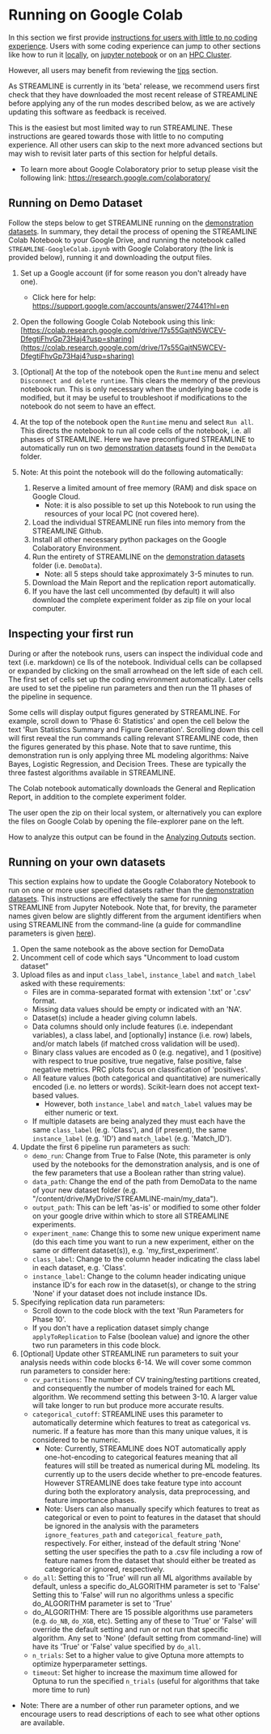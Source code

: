 # Running on Google Colab

In this section we first provide [instructions for users with little to no coding experience](#setting-up-your-first-run). 
Users with some coding experience can jump to other sections 
like how to run it [locally](local.md), on [jupyter notebook](jupyter.md) or on
an [HPC Cluster](cluster.md). 

However, all users may benefit from reviewing the [tips](tips.md) section.

As STREAMLINE is currently in its 'beta' release, we recommend users first check that they have downloaded the 
most recent release of STREAMLINE before applying any of the run modes described below, 
as we are actively updating this software as feedback is received.

This is the easiest but most limited way to run STREAMLINE. These instructions are geared towards those with little 
to no computing experience. All other users can skip to the next more advanced sections 
but may wish to revisit later parts of this section for helpful details.

* To learn more about Google Colaboratory prior to setup please visit the following link: 
https://research.google.com/colaboratory/

## Running on Demo Dataset
Follow the steps below to get STREAMLINE running on the [demonstration datasets](sample.md#demonstration-data). 
In summary, they detail the process of opening the STREAMLINE Colab Notebook to your Google Drive, 
and running the notebook called `STREAMLINE-GoogleColab.ipynb` with Google Colaboratory (the link is provided below), running it 
and downloading the output files.

1. Set up a Google account (if for some reason you don't already have one).
    * Click here for help: https://support.google.com/accounts/answer/27441?hl=en

2. Open the following Google Colab Notebook using this link: 
[https://colab.research.google.com/drive/17s55GajtN5WCEV-DfegtiFhvGp73Haj4?usp=sharing](https://colab.research.google.com/drive/17s55GajtN5WCEV-DfegtiFhvGp73Haj4?usp=sharing)

3. [Optional] At the top of the notebook open the `Runtime` menu and select `Disconnect and delete runtime`. This clears the memory of the previous notebook run. This is only necessary when the underlying base code is modified, but it may be useful to troubleshoot if modifications to the notebook do not seem to have an effect.

4. At the top of the notebook open the `Runtime` menu and select `Run all`.  This directs the notebook to run all code cells of the notebook, i.e. all phases of STREAMLINE.  Here we have preconfigured STREAMLINE to automatically run on two [demonstration datasets](sample.md#demonstration-data) found in the `DemoData` folder.

5. Note: At this point the notebook will do the following automatically:
   1. Reserve a limited amount of free memory (RAM) and disk space on Google Cloud.
       * Note: it is also possible to set up this Notebook to run using the resources of your local PC (not covered here).
   2. Load the individual STREAMLINE run files into memory from the STREAMLINE Github.
   3. Install all other necessary python packages on the Google Colaboratory Environment.
   4. Run the entirety of STREAMLINE on the [demonstration datasets](sample.md#demonstration-data) folder (i.e. `DemoData`).
       * Note: all 5 steps should take approximately 3-5 minutes to run.
   5. Download the Main Report and the replication report automatically.
   6. If you have the last cell uncommented (by default) it will also download the complete experiment folder as zip file on your local computer.

## Inspecting your first run
During or after the notebook runs, users can inspect the individual code and text (i.e. markdown) ce
lls of the notebook. Individual cells can be collapsed or expanded by clicking on the small arrowhead 
on the left side of each cell. The first set of cells set up the coding environment automatically. 
Later cells are used to set the pipeline run parameters and then run the 11 phases of the pipeline in sequence. 

Some cells will display output figures generated by STREAMLINE. 
For example, scroll down to 'Phase 6: Statistics' and open the cell below the text 'Run Statistics 
Summary and Figure Generation'. Scrolling down this cell will first reveal the run commands calling 
relevant STREAMLINE code, then the figures generated by this phase. Note that to save runtime, 
this demonstration run is only applying three ML modeling algorithms: Naive Bayes, Logistic Regression, 
and Decision Trees.  These are typically the three fastest algorithms available in STREAMLINE.

The Colab notebook automatically downloads the General and Replication Report, 
in addition to the complete experiment folder.

The user open the zip on their local system, or alternatively you can explore the files on Google Colab 
by opening the file-explorer pane on the left.

How to analyze this output can be found in the [Analyzing Outputs](analysis.md) section.

## Running on your own datasets
This section explains how to update the Google Colaboratory Notebook to run on one or more user specified 
datasets rather than the [demonstration datasets](sample.md#demonstration-data). This instructions are 
effectively the same for running STREAMLINE from Jupyter Notebook. Note that, for brevity, 
the parameter names given below are slightly different from the argument identifiers when using STREAMLINE 
from the command-line (a guide for commandline parameters is given [here](parameters.md)).

1. Open the same notebook as the above section for DemoData
2. Uncomment cell of code which says "Uncomment to load custom dataset"
3. Upload files as and input `class_label`, `instance_label` and `match_label` asked with these requirements:
    * Files are in comma-separated format with extension '.txt' or '.csv' format.
    * Missing data values should be empty or indicated with an 'NA'.
    * Dataset(s) include a header giving column labels.
    * Data columns should only include features (i.e. independant variables), a class label, and [optionally] instance (i.e. row) labels, and/or match labels (if matched cross validation will be used).
    * Binary class values are encoded as 0 (e.g. negative), and 1 (positive) with respect to true positive, true negative, false positive, false negative metrics. PRC plots focus on classification of 'positives'.
    * All feature values (both categorical and quantitative) are numerically encoded (i.e. no letters or words). Scikit-learn does not accept text-based values.
        * However, both `instance_label` and `match_label` values may be either numeric or text.
    * If multiple datasets are being analyzed they must each have the same `class_label` (e.g. 'Class'), and (if present), the same `instance_label` (e.g. 'ID') and `match_label` (e.g. 'Match_ID').
4. Update the first 6 pipeline run parameters as such:
    * `demo_run`: Change from True to False (Note, this parameter is only used by the notebooks for the demonstration analysis, and is one of the few parameters that use a Boolean rather than string value).
    * `data_path`: Change the end of the path from DemoData to the name of your new dataset folder (e.g. "/content/drive/MyDrive/STREAMLINE-main/my_data").
    * `output_path`: This can be left 'as-is' or modified to some other folder on your google drive within which to store all STREAMLINE experiments.
    * `experiment_name`: Change this to some new unique experiment name (do this each time you want to run a new experiment, either on the same or different dataset(s)), e.g. 'my_first_experiment'.
    * `class_label`: Change to the column header indicating the class label in each dataset, e.g. 'Class'.
    * `instance_label`: Change to the column header indicating unique instance ID's for each row in the dataset(s), or change to the string 'None' if your dataset does not include instance IDs.
5. Specifying replication data run parameters:
    * Scroll down to the code block with the text 'Run Parameters for Phase 10'.
    * If you don't have a replication dataset simply change `applyToReplication` to False (boolean value) and ignore the other two run parameters in this code block.
6. [Optional] Update other STREAMLINE run parameters to suit your analysis needs within code blocks 6-14. We will cover some common run parameters to consider here:
    * `cv_partitions`: The number of CV training/testing partitions created, and consequently the number of models trained for each ML algorithm. We recommend setting this between 3-10. A larger value will take longer to run but produce more accurate results.
    * `categorical_cutoff`: STREAMLINE uses this parameter to automatically determine which features to treat as categorical vs. numeric. If a feature has more than this many unique values, it is considered to be numeric.
        * Note: Currently, STREAMLINE does NOT automatically apply one-hot-encoding to categorical features meaning that all features will still be treated as numerical during ML modeling. Its currently up to the users decide whether to pre-encode features.  However STREAMLINE does take feature type into account during both the exploratory analysis, data preprocessing, and feature importance phases.
        * Note: Users can also manually specify which features to treat as categorical or even to point to features in the dataset that should be ignored in the analysis with the parameters `ignore_features_path` and `categorical_feature_path`, respectively. For either, instead of the default string 'None' setting the user specifies the path to a .csv file including a row of feature names from the dataset that should either be treated as categorical or ignored, respectively.
    * `do_all`: Setting this to 'True' will run all ML algorithms available by default, unless a specific do_ALGORITHM parameter is set to 'False' Setting this to 'False' will run no algorithms unless a specific do_ALGORITHM parameter is set to 'True'
    * do_ALGORITHM: There are 15 possible algorithms use parameters (e.g. `do_NB`, `do_XGB`, etc).  Setting any of these to 'True' or 'False' will override the default setting and run or not run that specific algorithm. Any set to 'None' (default setting from command-line) will have its 'True' or 'False' value specified by `do_all`.
    * `n_trials`: Set to a higher value to give Optuna more attempts to optimize hyperparameter settings.
    * `timeout`: Set higher to increase the maximum time allowed for Optuna to run the specified `n_trials` (useful for algorithms that take more time to run)
* Note: There are a number of other run parameter options, and we encourage users to read descriptions of each to see what other options are available.
